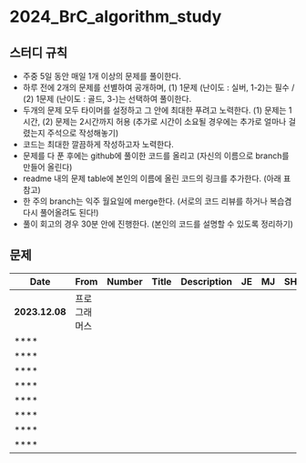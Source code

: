 # 2024_BrC_algorithm_study
## 스터디 규칙
- 주중 5일 동안 매일 1개 이상의 문제를 풀이한다.
- 하루 전에 2개의 문제를 선별하여 공개하며, (1) 1문제 (난이도 : 실버, 1-2)는 필수 / (2) 1문제 (난이도 : 골드, 3-)는 선택하여 풀이한다.  
- 두개의 문제 모두 타이머를 설정하고 그 안에 최대한 푸려고 노력한다. (1) 문제는 1시간, (2) 문제는 2시간까지 허용 (추가로 시간이 소요될 경우에는 추가로 얼마나 걸렸는지 주석으로 작성해놓기)
- 코드는 최대한 깔끔하게 작성하고자 노력한다.
- 문제를 다 푼 후에는 github에 풀이한 코드를 올리고 (자신의 이름으로 branch를 만들어 올린다)
- readme 내의 문제 table에 본인의 이름에 올린 코드의 링크를 추가한다. (아래 표 참고)
- 한 주의 branch는 익주 월요일에 merge한다. (서로의 코드 리뷰를 하거나 복습겸 다시 풀어올려도 된다!)
- 풀이 회고의 경우 30분 안에 진행한다. (본인의 코드를 설명할 수 있도록 정리하기) 


## 문제 
| **Date**       | **From** | Number | Title | Description | JE | MJ | SH |
|----------------|----------|-------------|-----------|-----------------|--------|--------|--------|
| **2023.12.08** | 프로그래머스   |             |           |                 |        |        |        |
| ****           |          |             |           |                 |        |        |        |
| ****           |          |             |           |                 |        |        |        |
| ****           |          |             |           |                 |        |        |        |
| ****           |          |             |           |                 |        |        |        |
| ****           |          |             |           |                 |        |        |        |
| ****           |          |             |           |                 |        |        |        |
| ****           |          |             |           |                 |        |        |        |
| ****           |          |             |           |                 |        |        |        |
